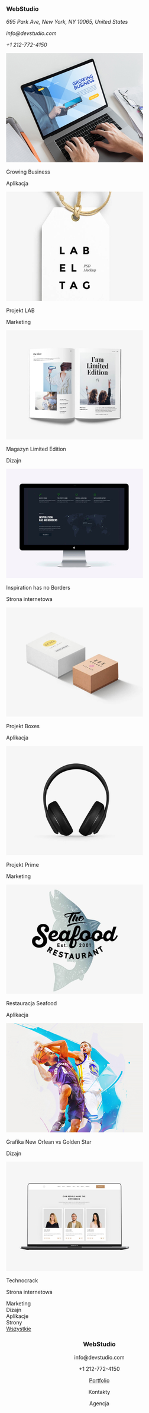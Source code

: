 <!DOCTYPE html>
<html lang="en">
  <head>
    <meta charset="UTF-8" />
    <meta http-equiv="X-UA-Compatible" content="IE=edge" />
    <meta name="viewport" content="width=device-width, initial-scale=1.0" />
    <title>Document</title>
    <link rel="preconnect" href="https://fonts.googleapis.com" />
    <link rel="preconnect" href="https://fonts.gstatic.com" crossorigin />
    <link
      href="https: //fonts.googleapis.com/css2?family= Roboto & display rodzina= Raleway:wght@700 &rodzina= Roboto:waga@400;500;700;900 & swap"
      rel="stylesheet"
    />
    <link rel="stylesheet" href="css/style.css" />
  </head>
  <body>
    <footer>
      <h3 class="webstudio2">
        <span class="blue">Web</span><span class="black">Studio</span>
      </h3>
      <address>
        <p>695 Park Ave, New York, NY 10065, United States</p>
        <p class="mail-page2">info@devstudio.com</p>
        <p class="tel-page2">+1 212-772-4150</p>
      </address>
    </footer>
    <div class="portfolio">
      <div class="projet9">
        <img src="images/businnes.jpg" alt="laptop" />
        <div class="title">
          <p class="tytul">Growing Business</p>
          <p class="description">Aplikacja</p>
        </div>
      </div>
      <div class="projet8">
        <img src="images/lab.jpg" alt="laptop" />
        <div class="title">
          <p class="tytul">Projekt LAB</p>
          <p class="description">Marketing</p>
        </div>
      </div>
      <div class="projet7">
        <img src="images/magazyn.jpg" alt="laptop" />
        <div class="title">
          <p class="tytul">Magazyn Limited Edition</p>
          <p class="description">Dizajn</p>
        </div>
      </div>
      <div class="projet6">
        <img src="images/boarders.jpg" alt="laptop" />
        <div class="title">
          <p class="subtitle">Inspiration has no Borders</p>
          <p class="description">Strona internetowa</p>
        </div>
      </div>
      <div class="projet5">
        <img src="images/gbox.jpg" alt="laptop" />
        <div class="title">
          <p class="subtitle">Projekt Boxes</p>
          <p class="description">Aplikacja</p>
        </div>
      </div>
      <div class="projet4">
        <img src="images/sluchawki.jpg" alt="laptop" />
        <div class="title">
          <p class="subtitle">Projekt Prime</p>
          <p class="description">Marketing</p>
        </div>
      </div>
      <div class="projet3">
        <img src="images/restaurant.jpg" alt="laptop" />
        <div class="title">
          <p class="subtitle">Restauracja Seafood</p>
          <p class="description">Aplikacja</p>
        </div>
      </div>
      <div class="projet2">
        <img src="images/basketball.jpg" alt="laptop" />
        <div class="title">
          <p class="subtitle">Grafika New Orlean vs Golden Star</p>
          <p class="description">Dizajn</p>
        </div>
      </div>
      <div class="projet1">
        <img src="images/laptop.jpg" alt="laptop" />
        <div class="title">
          <p class="subtitle">Technocrack</p>
          <p class="description">Strona internetowa</p>
        </div>
      </div>
      <div class="filterss">
        <div class="filter5">Marketing</div>
        <div class="filter4">Dizajn</div>
        <div class="filter3">Aplikacje</div>
        <div class="filter2">Strony</div>
        <div class="filter1">
          <a class="wszystkie" href="">Wszystkie</a>
        </div>
      </div>
      <header>
        <h3><span class="blue">Web</span><span class="black">Studio</span></h3>
        <p class="mail-page2">info@devstudio.com</p>
        <p class="tel-page2">+1 212-772-4150</p>
        <div class="menu-nav">
          <a href="index.html" class="color-blue">Portfolio</a>
          <p class="nav-black">Kontakty</p>
          <p class="nav-black">Agencja</p>
        </div>
      </header>
    </div>
  </body>
</html>
